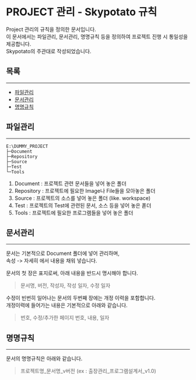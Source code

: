 # PROJECT 관리 - Skypotato 규칙
Project 관리의 규칙을 정의한 문서입니다.<br>
이 문서에서는 파일관리, 문서관리, 명명규칙 등을 정의하여 프로젝트 진행 시 통일성을 제공합니다.<br>
Skypotato의 주관대로 작성되었습니다.<br>

## 목록
***
- [파일관리](#파일관리)
- [문서관리](#문서관리)
- [명명규칙](#명명규칙)

## 파일관리
***
```[cmd]### File Tree
E:\DUMMY_PROJECT
├─Document
├─Repository
├─Source
├─Test
└─Tools
```
1. Document : 프로젝트 관련 문서들을 넣어 놓은 폴더
2. Repository : 프로젝트에 필요한 Image나 File들을 모아놓은 폴더
3. Source : 프로젝트의 소스를 넣어 놓은 폴더 (like. workspace)
4. Test : 프로젝트의 Test에 관련된 문서, 소스 등을 넣어 놓은 폳더
5. Tools : 프로젝트에 필요한 프로그램들을 넣어 놓은 폴더

## 문서관리
***
문서는 기본적으로 Document 폴더에 넣어 관리하며, <br>
속성 -> 자세히 에서 내용을 채워 넣습니다. <br>

문서의 첫 장은 표지로써, 아래 내용을 반드시 명시해야 합니다. <br>
>문서명, 버전, 작성자, 작성 일자, 수정 일자

수정이 빈번히 일어나는 문서의 두번째 장에는 개정 이력을 포함합니다. <br>
개정이력에 들어가는 내용은 기본적으로 아래와 같습니다.
>번호, 수정/추가한 페이지 번호, 내용, 일자

## 명명규칙
***
문서의 명명규칙은 아래와 같습니다.
>프로젝트명_문서명_v버전 (ex : 출장관리_프로그램설계서_v1.0)
